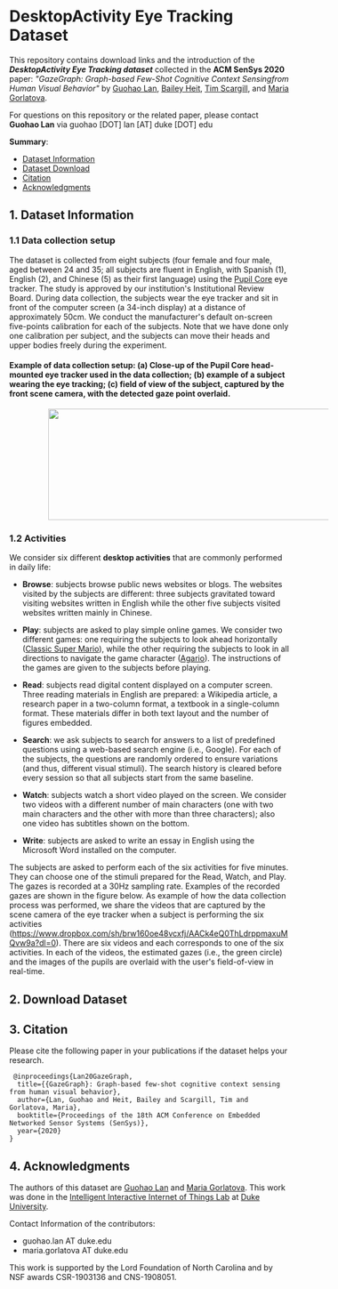 # DesktopActivity Eye Tracking Dataset

This repository contains download links and the introduction of the ***DesktopActivity Eye Tracking dataset*** collected in the **ACM SenSys 2020** paper: *"GazeGraph: Graph-based Few-Shot Cognitive Context Sensingfrom Human Visual Behavior"* by [Guohao Lan](https://guohao.netlify.app/), [Bailey Heit](https://www.linkedin.com/in/bailey-heit-b35a23152/), [Tim Scargill](https://sites.duke.edu/timscargill/), and [Maria Gorlatova](https://maria.gorlatova.com/). 

For questions on this repository or the related paper, please contact **Guohao Lan** via guohao [DOT] lan [AT] duke [DOT] edu

**Summary**:

* [Dataset Information](#1)
* [Dataset Download](#2)
* [Citation](#3)
* [Acknowledgments](#4)

## 1. <span id="1">Dataset Information</span>

### 1.1 Data collection setup
The dataset is collected from eight subjects (four female and four male, aged between 24 and 35; all subjects are fluent in English, with Spanish (1), English (2), and Chinese (5) as their first language) using the [Pupil Core](https://pupil-labs.com/products/core/) eye tracker. The study is approved by our institution's Institutional Review Board. During data collection, the subjects wear the eye tracker and sit in front of the computer screen (a 34-inch display) at a distance of approximately 50cm. We conduct the manufacturer's default on-screen five-points calibration for each of the subjects. Note that we have done only one calibration per subject, and the subjects can move their heads and upper bodies freely during the experiment. 

#### Example of data collection setup: (a) Close-up of the Pupil Core head-mounted eye tracker used in the data collection; (b) example of a subject wearing the eye tracking; (c) field of view of the subject, captured by the front scene camera, with the detected gaze point overlaid.
<img src="https://github.com/GazeGraphResource/GazeGraph/blob/master/pupilDevice.png" width = "700" height = "200" hspace="70" align=center />


### 1.2 Activities
We consider six different **desktop activities** that are commonly performed in daily life:

- **Browse**: subjects browse public news websites or blogs. The websites visited by the subjects are different: three subjects gravitated toward visiting websites written in English while the other five subjects visited websites written mainly in Chinese. 

- **Play**: subjects are asked to play simple online games. We consider two different games: one requiring the subjects to look ahead horizontally ([Classic Super Mario](https://www.classicgames.me/super-mario-bros.html)), while the other requiring the subjects to look in all directions to navigate the game character ([Agario](https://agar.io/#ffa)). The instructions of the games are given to the subjects before playing. 

- **Read**: subjects read digital content displayed on a computer screen. Three reading materials in English are prepared: a Wikipedia article, a research paper in a two-column format, a textbook in a single-column format. These materials differ in both text layout and the number of figures embedded. 

- **Search**: we ask subjects to search for answers to a list of predefined questions using a web-based search engine (i.e., Google). For each of the subjects, the questions are randomly ordered to ensure variations (and thus, different visual stimuli). The search history is cleared before every session so that all subjects start from the same baseline. 

- **Watch**: subjects watch a short video played on the screen. We consider two videos with a different number of main characters (one with two main characters and the other with more than three characters); also one video has subtitles shown on the bottom.

- **Write**: subjects are asked to write an essay in English using the Microsoft Word installed on the computer.

The subjects are asked to perform each of the six activities for five minutes. They can choose one of the stimuli prepared for the Read, Watch, and Play. The gazes is recorded at a 30Hz sampling rate. Examples of the recorded gazes are shown in the figure below. As example of how the data collection process was performed, we share the videos that are captured by the scene camera of the eye tracker when a subject is performing the six activities (https://www.dropbox.com/sh/brw160oe48vcxfj/AACk4eQ0ThLdrppmaxuMQvw9a?dl=0). There are six videos and each corresponds to one of the six activities. In each of the videos, the estimated gazes (i.e., the green circle) and the images of the pupils are overlaid with the user's field-of-view in real-time. 


## 2. <span id="1">Download Dataset</span>

## 3. <span id="1">Citation</span>

Please cite the following paper in your publications if the dataset helps your research.

     @inproceedings{Lan20GazeGraph,
      title={{GazeGraph}: Graph-based few-shot cognitive context sensing from human visual behavior},
      author={Lan, Guohao and Heit, Bailey and Scargill, Tim and Gorlatova, Maria},
      booktitle={Proceedings of the 18th ACM Conference on Embedded Networked Sensor Systems (SenSys)},
      year={2020}
    }


## 4. <span id="1">Acknowledgments</span>
The authors of this dataset are [Guohao Lan](https://guohao.netlify.com/) and [Maria Gorlatova](https://maria.gorlatova.com/). This work was done in the [Intelligent Interactive Internet of Things Lab](https://maria.gorlatova.com/) at [Duke University](https://www.duke.edu/).

Contact Information of the contributors: 
* guohao.lan AT duke.edu
* maria.gorlatova AT duke.edu

This work is supported by the Lord Foundation of North Carolina and by NSF awards CSR-1903136 and CNS-1908051.


